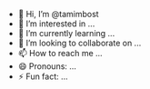 - 👋 Hi, I’m @tamimbost
- 👀 I’m interested in ...
- 🌱 I’m currently learning ...
- 💞️ I’m looking to collaborate on ...
- 📫 How to reach me ...
- 😄 Pronouns: ...
- ⚡ Fun fact: ...

<!---
tamimbost/tamimbost is a ✨ special ✨ repository because its `README.md` (this file) appears on your GitHub profile.
You can click the Preview link to take a look at your changes.
--->
